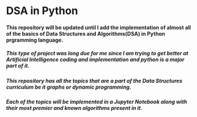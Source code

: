 # DSA in Python 

#### This repository will be updated until I add the implementation of almost all of the basics of Data Structures and Algorithms(DSA) in Python prgramming language.
##### This type of project was long due for me since I am trying to get better at Artificial Intelligence coding and implementation and python is a major part of it.
##### This repository has all the topics that are a part of the Data Structures curriculum be it graphs or dynamic programming.
##### Each of the topics will be implemented in a Jupyter Notebook along with their most premier and known algorithms present in it.
